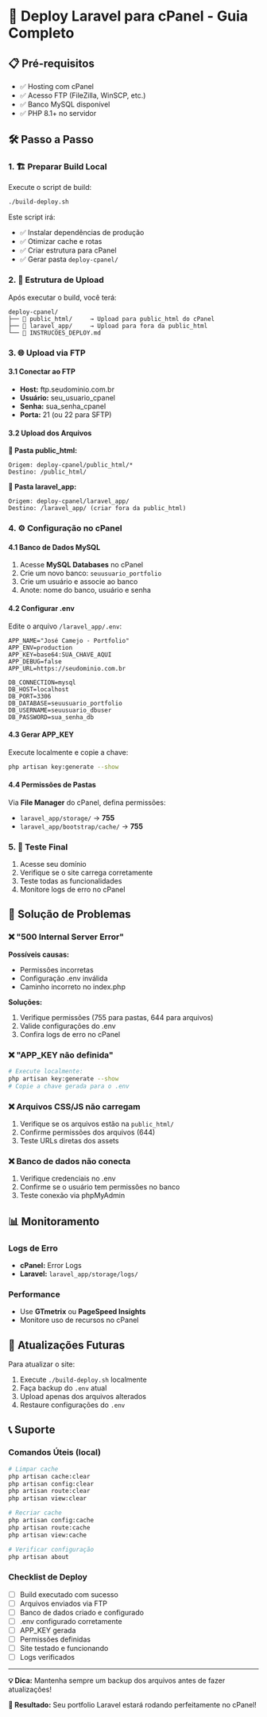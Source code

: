 # 🚀 Deploy Laravel para cPanel - Guia Completo

## 📋 Pré-requisitos

- ✅ Hosting com cPanel
- ✅ Acesso FTP (FileZilla, WinSCP, etc.)
- ✅ Banco MySQL disponível
- ✅ PHP 8.1+ no servidor

## 🛠️ Passo a Passo

### 1. 🏗️ Preparar Build Local

Execute o script de build:

```bash
./build-deploy.sh
```

Este script irá:
- ✅ Instalar dependências de produção
- ✅ Otimizar cache e rotas
- ✅ Criar estrutura para cPanel
- ✅ Gerar pasta `deploy-cpanel/`

### 2. 📁 Estrutura de Upload

Após executar o build, você terá:

```
deploy-cpanel/
├── 📁 public_html/     → Upload para public_html do cPanel
├── 📁 laravel_app/     → Upload para fora da public_html
└── 📄 INSTRUCOES_DEPLOY.md
```

### 3. 🌐 Upload via FTP

#### 3.1 Conectar ao FTP
- **Host:** ftp.seudominio.com.br
- **Usuário:** seu_usuario_cpanel
- **Senha:** sua_senha_cpanel
- **Porta:** 21 (ou 22 para SFTP)

#### 3.2 Upload dos Arquivos

**📂 Pasta public_html:**
```
Origem: deploy-cpanel/public_html/*
Destino: /public_html/
```

**📂 Pasta laravel_app:**
```
Origem: deploy-cpanel/laravel_app/
Destino: /laravel_app/ (criar fora da public_html)
```

### 4. ⚙️ Configuração no cPanel

#### 4.1 Banco de Dados MySQL
1. Acesse **MySQL Databases** no cPanel
2. Crie um novo banco: `seuusuario_portfolio`
3. Crie um usuário e associe ao banco
4. Anote: nome do banco, usuário e senha

#### 4.2 Configurar .env
Edite o arquivo `/laravel_app/.env`:

```env
APP_NAME="José Camejo - Portfolio"
APP_ENV=production
APP_KEY=base64:SUA_CHAVE_AQUI
APP_DEBUG=false
APP_URL=https://seudominio.com.br

DB_CONNECTION=mysql
DB_HOST=localhost
DB_PORT=3306
DB_DATABASE=seuusuario_portfolio
DB_USERNAME=seuusuario_dbuser
DB_PASSWORD=sua_senha_db
```

#### 4.3 Gerar APP_KEY
Execute localmente e copie a chave:
```bash
php artisan key:generate --show
```

#### 4.4 Permissões de Pastas
Via **File Manager** do cPanel, defina permissões:
- `laravel_app/storage/` → **755**
- `laravel_app/bootstrap/cache/` → **755**

### 5. 🧪 Teste Final

1. Acesse seu domínio
2. Verifique se o site carrega corretamente
3. Teste todas as funcionalidades
4. Monitore logs de erro no cPanel

## 🚨 Solução de Problemas

### ❌ "500 Internal Server Error"

**Possíveis causas:**
- Permissões incorretas
- Configuração .env inválida
- Caminho incorreto no index.php

**Soluções:**
1. Verifique permissões (755 para pastas, 644 para arquivos)
2. Valide configurações do .env
3. Confira logs de erro no cPanel

### ❌ "APP_KEY não definida"

```bash
# Execute localmente:
php artisan key:generate --show
# Copie a chave gerada para o .env
```

### ❌ Arquivos CSS/JS não carregam

1. Verifique se os arquivos estão na `public_html/`
2. Confirme permissões dos arquivos (644)
3. Teste URLs diretas dos assets

### ❌ Banco de dados não conecta

1. Verifique credenciais no .env
2. Confirme se o usuário tem permissões no banco
3. Teste conexão via phpMyAdmin

## 📊 Monitoramento

### Logs de Erro
- **cPanel:** Error Logs
- **Laravel:** `laravel_app/storage/logs/`

### Performance
- Use **GTmetrix** ou **PageSpeed Insights**
- Monitore uso de recursos no cPanel

## 🔄 Atualizações Futuras

Para atualizar o site:

1. Execute `./build-deploy.sh` localmente
2. Faça backup do `.env` atual
3. Upload apenas dos arquivos alterados
4. Restaure configurações do `.env`

## 📞 Suporte

### Comandos Úteis (local)

```bash
# Limpar cache
php artisan cache:clear
php artisan config:clear
php artisan route:clear
php artisan view:clear

# Recriar cache
php artisan config:cache
php artisan route:cache
php artisan view:cache

# Verificar configuração
php artisan about
```

### Checklist de Deploy

- [ ] Build executado com sucesso
- [ ] Arquivos enviados via FTP
- [ ] Banco de dados criado e configurado
- [ ] .env configurado corretamente
- [ ] APP_KEY gerada
- [ ] Permissões definidas
- [ ] Site testado e funcionando
- [ ] Logs verificados

---

**💡 Dica:** Mantenha sempre um backup dos arquivos antes de fazer atualizações!

**🎯 Resultado:** Seu portfolio Laravel estará rodando perfeitamente no cPanel!